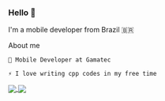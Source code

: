 

<!--
**xiximitho/xiximitho** is a ✨ _special_ ✨ repository because its `README.md` (this file) appears on your GitHub profile.

Here are some ideas to get you started:

- 🔭 I’m currently working on ...
- 🌱 I’m currently learning ...
- 👯 I’m looking to collaborate on ...
- 🤔 I’m looking for help with ...
- 💬 Ask me about ...
- 📫 How to reach me: ...
- 😄 Pronouns: ...
- ⚡ Fun fact: ...
-->
### Hello 👋
I'm a mobile developer from Brazil 🇧🇷

About me

    💼 Mobile Developer at Gamatec

    ⚡ I love writing cpp codes in my free time

<a href="">
  <img align="center" src="https://github-readme-stats.vercel.app/api?username=xiximitho&show_icons=true&theme=dark" />
</a>
<a href="">
  <img align="center" src="https://github-readme-stats.vercel.app/api/top-langs/?username=xiximitho&theme=dark&layout=compact" />
</a>

